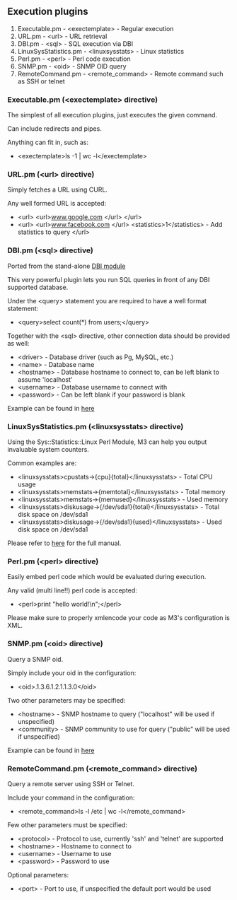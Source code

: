 ## Execution plugins

 1. Executable.pm - &lt;exectemplate&gt; - Regular execution
 2. URL.pm - &lt;url&gt; - URL retrieval
 3. DBI.pm - &lt;sql&gt; - SQL execution via DBI
 4. LinuxSysStatistics.pm - &lt;linuxsysstats&gt; - Linux statistics
 5. Perl.pm - &lt;perl&gt; - Perl code execution
 6. SNMP.pm - &lt;oid&gt; - SNMP OID query
 7. RemoteCommand.pm - &lt;remote_command&gt; - Remote command such as SSH or telnet

### Executable.pm (&lt;exectemplate&gt; directive)

The simplest of all execution plugins, just executes the given command.

Can include redirects and pipes.

Anything can fit in, such as:

 * &lt;exectemplate&gt;ls -1 | wc -l&lt;/exectemplate&gt;

### URL.pm (&lt;url&gt; directive)

Simply fetches a URL using CURL.

Any well formed URL is accepted:

 * &lt;url&gt;
     &lt;url&gt;www.google.com &lt;/url&gt;
   &lt;/url&gt;
 * &lt;url&gt;
     &lt;url&gt;www.facebook.com &lt;/url&gt;
     &lt;statistics&gt;1&lt;/statistics&gt; - Add statistics to query
   &lt;/url&gt;

### DBI.pm (&lt;sql&gt; directive)

Ported from the stand-alone <a href="https://github.com/monitisexchange/Monitis-Linux-Scripts/tree/master/DBI">DBI module</a>

This very powerful plugin lets you run SQL queries in front of any DBI supported database.

Under the &lt;query&gt; statement you are required to have a well format statement:

 * &lt;query&gt;select count(*) from users;&lt;/query&gt;

Together with the &lt;sql&gt; directive, other connection data should be provided as well:<br>

 * &lt;driver&gt; - Database driver (such as Pg, MySQL, etc.)
 * &lt;name&gt; - Database name
 * &lt;hostname&gt; - Database hostname to connect to, can be left blank to assume 'localhost'
 * &lt;username&gt; - Database username to connect with
 * &lt;password&gt; - Can be left blank if your password is blank

Example can be found in <a href="https://github.com/monitisexchange/Monitis-Linux-Scripts/blob/master/M3v3/monitis-m3/usr/local/share/monitis-m3/sample_config/dbi_sample.xml">here</a>

### LinuxSysStatistics.pm (&lt;linuxsysstats&gt; directive)

Using the Sys::Statistics::Linux Perl Module, M3 can help you output invaluable system counters.

Common examples are:

 * &lt;linuxsysstats&gt;cpustats-&gt;{cpu}{total}&lt;/linuxsysstats&gt; - Total CPU usage
 * &lt;linuxsysstats&gt;memstats-&gt;{memtotal}&lt;/linuxsysstats&gt; - Total memory
 * &lt;linuxsysstats&gt;memstats-&gt;{memused}&lt;/linuxsysstats&gt; - Used memory
 * &lt;linuxsysstats&gt;diskusage-&gt;{/dev/sda1}{total}&lt;/linuxsysstats&gt; - Total disk space on /dev/sda1
 * &lt;linuxsysstats&gt;diskusage-&gt;{/dev/sda1}{used}&lt;/linuxsysstats&gt; - Used disk space on /dev/sda1

Please refer to <a href="http://search.cpan.org/~bloonix/Sys-Statistics-Linux-0.63/lib/Sys/Statistics/Linux.pm">here</a> for the full manual.

### Perl.pm (&lt;perl&gt; directive)

Easily embed perl code which would be evaluated during execution.

Any valid (multi line!!) perl code is accepted:

 * &lt;perl&gt;print "hello world!\n";&lt;/perl&gt;

Please make sure to properly xmlencode your code as M3's configuration is XML.

### SNMP.pm (&lt;oid&gt; directive)

Query a SNMP oid.

Simply include your oid in the configuration:

 * &lt;oid&gt;.1.3.6.1.2.1.1.3.0&lt;/oid&gt;

Two other parameters may be specified:

 * &lt;hostname&gt; - SNMP hostname to query ("localhost" will be used if unspecified)
 * &lt;community&gt; - SNMP community to use for query ("public" will be used if unspecified)

Example can be found in <a href="https://github.com/monitisexchange/Monitis-Linux-Scripts/blob/master/M3v3/monitis-m3/usr/local/share/monitis-m3/sample_config/snmp_test.xml">here</a>

### RemoteCommand.pm (&lt;remote_command&gt; directive)

Query a remote server using SSH or Telnet.

Include your command in the configuration:

 * &lt;remote_command&gt;ls -l /etc | wc -l&lt;/remote_command&gt;

Few other parameters must be specified:

 * &lt;protocol&gt; - Protocol to use, currently 'ssh' and 'telnet' are supported
 * &lt;hostname&gt; - Hostname to connect to
 * &lt;username&gt; - Username to use
 * &lt;password&gt; - Password to use

Optional parameters:

 * &lt;port&gt; - Port to use, if unspecified the default port would be used


